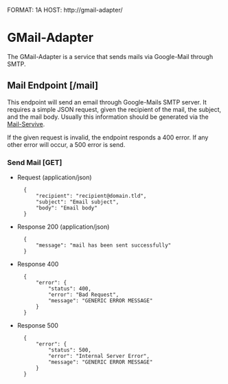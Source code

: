 FORMAT: 1A
HOST: http://gmail-adapter/

# GMail-Adapter

The GMail-Adapter is a service that sends mails via Google-Mail through SMTP.

## Mail Endpoint [/mail]

This endpoint will send an email through Google-Mails SMTP server.
It requires a simple JSON request, given the recipient of the mail, the subject,
and the mail body.
Usually this information should be generated via the [Mail-Servive](./mail-service.md).

If the given request is invalid, the endpoint responds a 400 error.
If any other error will occur, a 500 error is send.

### Send Mail [GET]

+ Request (application/json)

        {
            "recipient": "recipient@domain.tld",
            "subject": "Email subject",
            "body": "Email body"
        }

+ Response 200 (application/json)

        {
            "message": "mail has been sent successfully"
        }

+ Response 400

        {
            "error": {
                "status": 400,
                "error": "Bad Request",
                "message": "GENERIC ERROR MESSAGE"
            } 
        }

+ Response 500

        {
            "error": {
                "status": 500,
                "error": "Internal Server Error",
                "message": "GENERIC ERROR MESSAGE"
            }
        }
